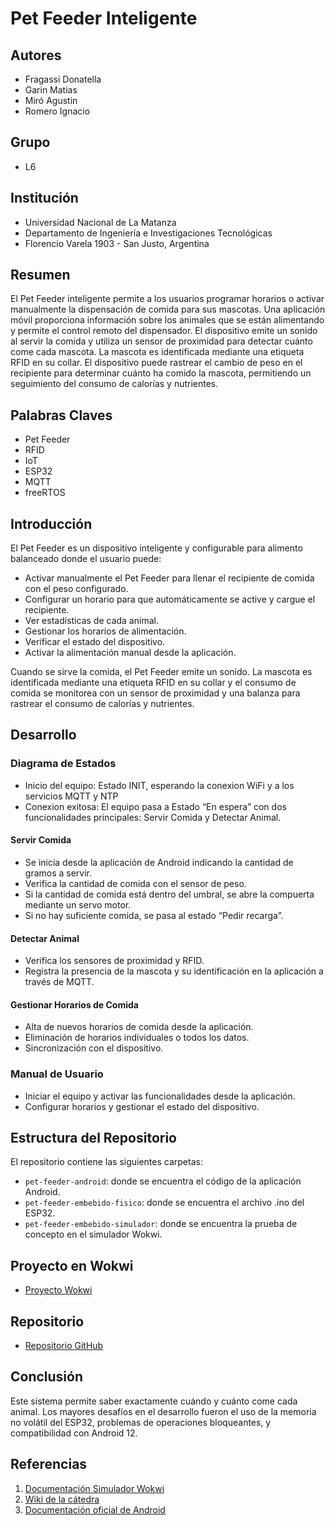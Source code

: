 # Pet Feeder Inteligente

## Autores
- Fragassi Donatella
- Garin Matias
- Miró Agustin
- Romero Ignacio

## Grupo
- L6

## Institución
- Universidad Nacional de La Matanza
- Departamento de Ingeniería e Investigaciones Tecnológicas
- Florencio Varela 1903 - San Justo, Argentina

## Resumen
El Pet Feeder inteligente permite a los usuarios programar horarios o activar manualmente la dispensación de comida para sus mascotas. Una aplicación móvil proporciona información sobre los animales que se están alimentando y permite el control remoto del dispensador. El dispositivo emite un sonido al servir la comida y utiliza un sensor de proximidad para detectar cuánto come cada mascota. La mascota es identificada mediante una etiqueta RFID en su collar. El dispositivo puede rastrear el cambio de peso en el recipiente para determinar cuánto ha comido la mascota, permitiendo un seguimiento del consumo de calorías y nutrientes.

## Palabras Claves
- Pet Feeder
- RFID
- IoT
- ESP32
- MQTT
- freeRTOS

## Introducción
El Pet Feeder es un dispositivo inteligente y configurable para alimento balanceado donde el usuario puede:
- Activar manualmente el Pet Feeder para llenar el recipiente de comida con el peso configurado.
- Configurar un horario para que automáticamente se active y cargue el recipiente.
- Ver estadísticas de cada animal.
- Gestionar los horarios de alimentación.
- Verificar el estado del dispositivo.
- Activar la alimentación manual desde la aplicación.

Cuando se sirve la comida, el Pet Feeder emite un sonido. La mascota es identificada mediante una etiqueta RFID en su collar y el consumo de comida se monitorea con un sensor de proximidad y una balanza para rastrear el consumo de calorías y nutrientes.

## Desarrollo
### Diagrama de Estados
- Inicio del equipo: Estado INIT, esperando la conexion WiFi y a los servicios MQTT y NTP
- Conexion exitosa: El equipo pasa a Estado “En espera” con dos funcionalidades principales: Servir Comida y Detectar Animal.

#### Servir Comida
- Se inicia desde la aplicación de Android indicando la cantidad de gramos a servir.
- Verifica la cantidad de comida con el sensor de peso.
- Si la cantidad de comida está dentro del umbral, se abre la compuerta mediante un servo motor.
- Si no hay suficiente comida, se pasa al estado “Pedir recarga”.

#### Detectar Animal
- Verifica los sensores de proximidad y RFID.
- Registra la presencia de la mascota y su identificación en la aplicación a través de MQTT.

#### Gestionar Horarios de Comida
- Alta de nuevos horarios de comida desde la aplicación.
- Eliminación de horarios individuales o todos los datos.
- Sincronización con el dispositivo.

### Manual de Usuario
- Iniciar el equipo y activar las funcionalidades desde la aplicación.
- Configurar horarios y gestionar el estado del dispositivo.

## Estructura del Repositorio
El repositorio contiene las siguientes carpetas:
- `pet-feeder-android`: donde se encuentra el código de la aplicación Android.
- `pet-feeder-embebido-fisico`: donde se encuentra el archivo .ino del ESP32.
- `pet-feeder-embebido-simulador`: donde se encuentra la prueba de concepto en el simulador Wokwi.


## Proyecto en Wokwi
- [Proyecto Wokwi](https://wokwi.com/projects/395699196580858881)

## Repositorio
- [Repositorio GitHub](https://github.com/miroagustin/Pet-Feeder-ESP32)

## Conclusión
Este sistema permite saber exactamente cuándo y cuánto come cada animal. Los mayores desafíos en el desarrollo fueron el uso de la memoria no volátil del ESP32, problemas de operaciones bloqueantes, y compatibilidad con Android 12.

## Referencias
1. [Documentación Simulador Wokwi](https://docs.wokwi.com/)
2. [Wiki de la cátedra](https://www.soa-unlam.com.ar/wiki/)
3. [Documentación oficial de Android](https://developer.android.com/)

